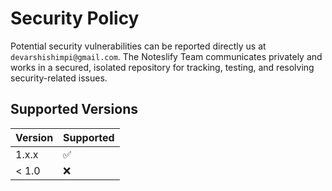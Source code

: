# Security Policy

Potential security vulnerabilities can be reported directly us at `devarshishimpi@gmail.com`. The Noteslify Team communicates privately and works in a secured, isolated repository for tracking, testing, and resolving security-related issues.

## Supported Versions

| Version | Supported          |
| ------- | ------------------ |
| 1.x.x   | :white_check_mark: |
| < 1.0   | :x:                |
